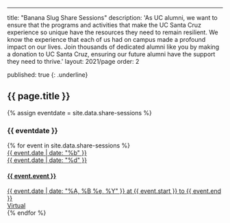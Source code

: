 ---
title: "Banana Slug Share Sessions"
description: 'As UC alumni, we want to ensure that the programs and activities that make the UC Santa Cruz experience so unique have the resources they need to remain resilient. We know the experience that each of us had on campus made a profound impact on our lives. Join thousands of dedicated alumni like you by making a donation to UC Santa Cruz, ensuring our future alumni have the support they need to thrive.'
layout: 2021/page
order: 2

published: true
{: .underline}
## {{ page.title }}

{% assign eventdate = site.data.share-sessions %}
<h3>{{ eventdate }}</h3>
{% for event in site.data.share-sessions %}
  <div class="component-wrapper">
    <a class="events-card" href="{{ event.zoom-link }}">
      <div class="events-card-content">
        <div class="date">
            <div class="month">{{ event.date | date: "%b" }}</div>
            <div class="day">{{ event.date | date: "%d" }}</div>
        </div>
          <div class="inner">
            <div class="card-content">
              <h4 class="header">{{ event.event }}</h4>
              <div class="tags">
                <span class="topics-title">
                  <div class="time">
                      <i class="fa fa-clock-o turquiose-text"></i> {{ event.date | date: "%A, %B %e, %Y" }} at {{ event.start }} to {{ event.end }}
                  </div>
                  <div class="location">
                    <i class="fa fa-map-marker turquiose-text"></i> Virtual
                  </div>
                </span>
              </div>
            </div>
          </div>   
      </div>
    </a>
  </div>
{% endfor %}




